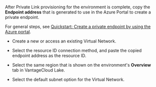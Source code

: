 After Private Link provisioning for the environment is complete, copy the **Endpoint address** that is generated to use in the Azure Portal to create a private endpoint.

For general steps, see [Quickstart: Create a private endpoint by using the Azure portal](https://learn.microsoft.com/en-us/azure/private-link/create-private-endpoint-portal?tabs=dynamic-ip).

-   Create a new or access an existing Virtual Network.


-   Select the resource ID connection method, and paste the copied endpoint address as the resource ID.


-   Select the same region that is shown on the environment's **Overview** tab in VantageCloud Lake.


-   Select the default subnet option for the Virtual Network.


